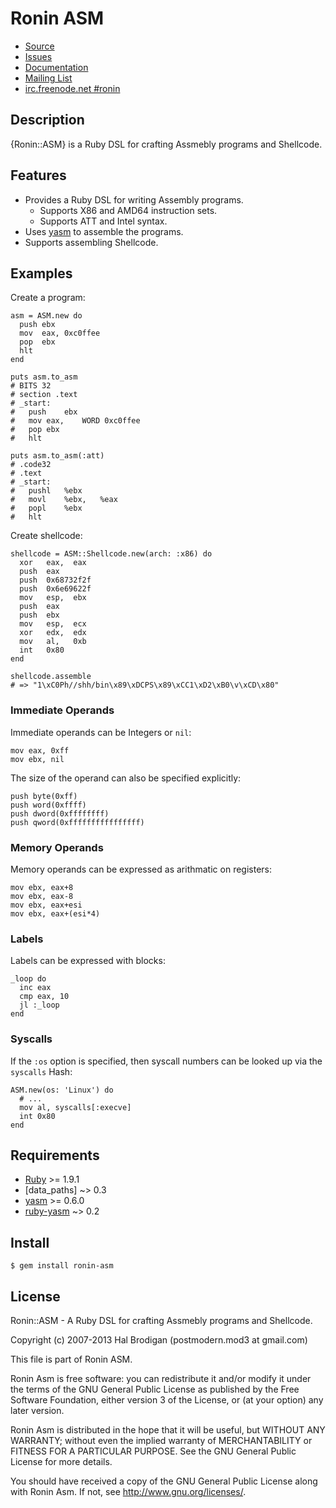# Ronin ASM

* [Source](https://github.com/ronin-ruby/ronin-asm)
* [Issues](https://github.com/ronin-ruby/ronin-asm/issues)
* [Documentation](http://rubydoc.info/github/ronin-ruby/ronin-asm/frames)
* [Mailing List](https://groups.google.com/group/ronin-ruby)
* [irc.freenode.net #ronin](http://ronin-ruby.github.com/irc/)

## Description

{Ronin::ASM} is a Ruby DSL for crafting Assmebly programs and Shellcode.

## Features

* Provides a Ruby DSL for writing Assembly programs.
  * Supports X86 and AMD64 instruction sets.
  * Supports ATT and Intel syntax.
* Uses [yasm] to assemble the programs.
* Supports assembling Shellcode.

## Examples

Create a program:

    asm = ASM.new do
      push ebx
      mov  eax, 0xc0ffee
      pop  ebx
      hlt
    end

    puts asm.to_asm
    # BITS 32
    # section .text
    # _start:
    #	push	ebx
    #	mov	eax,	WORD 0xc0ffee
    #	pop	ebx
    #	hlt

    puts asm.to_asm(:att)
    # .code32
    # .text
    # _start:
    #	pushl	%ebx
    #	movl	%ebx,	%eax
    #	popl	%ebx
    #	hlt

Create shellcode:

    shellcode = ASM::Shellcode.new(arch: :x86) do
      xor   eax,  eax
      push  eax
      push  0x68732f2f
      push  0x6e69622f
      mov   esp,  ebx
      push  eax
      push  ebx
      mov   esp,  ecx
      xor   edx,  edx
      mov   al,   0xb
      int   0x80
    end
    
    shellcode.assemble
    # => "1\xC0Ph//shh/bin\x89\xDCPS\x89\xCC1\xD2\xB0\v\xCD\x80"

### Immediate Operands

Immediate operands can be Integers or `nil`:

    mov eax, 0xff
    mov ebx, nil

The size of the operand can also be specified explicitly:

    push byte(0xff)
    push word(0xffff)
    push dword(0xffffffff)
    push qword(0xffffffffffffffff)

### Memory Operands

Memory operands can be expressed as arithmatic on registers:

    mov ebx, eax+8
    mov ebx, eax-8
    mov ebx, eax+esi
    mov ebx, eax+(esi*4)

### Labels

Labels can be expressed with blocks:

    _loop do
      inc eax
      cmp eax, 10
      jl :_loop
    end

### Syscalls

If the `:os` option is specified, then syscall numbers can be looked up via the 
`syscalls` Hash:

    ASM.new(os: 'Linux') do
      # ...
      mov al, syscalls[:execve]
      int 0x80
    end

## Requirements

* [Ruby] >= 1.9.1
* [data\_paths] ~> 0.3
* [yasm] >= 0.6.0
* [ruby-yasm] ~> 0.2

## Install

    $ gem install ronin-asm

## License

Ronin::ASM - A Ruby DSL for crafting Assmebly programs and Shellcode.

Copyright (c) 2007-2013 Hal Brodigan (postmodern.mod3 at gmail.com)

This file is part of Ronin ASM.

Ronin Asm is free software: you can redistribute it and/or modify
it under the terms of the GNU General Public License as published by
the Free Software Foundation, either version 3 of the License, or
(at your option) any later version.

Ronin Asm is distributed in the hope that it will be useful,
but WITHOUT ANY WARRANTY; without even the implied warranty of
MERCHANTABILITY or FITNESS FOR A PARTICULAR PURPOSE.  See the
GNU General Public License for more details.

You should have received a copy of the GNU General Public License
along with Ronin Asm.  If not, see <http://www.gnu.org/licenses/>.

[Ruby]: http://www.ruby-lang.org
[yasm]: http://yasm.tortall.net/
[data_paths]: https://github.com/postmodern/data_paths#readme
[ruby-yasm]: https://github.com/sophsec/ruby-yasm#readme
